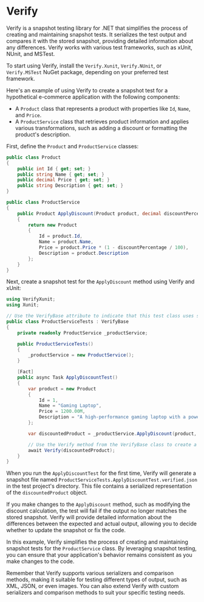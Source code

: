# Verify

Verify is a snapshot testing library for .NET that simplifies the process of creating and maintaining snapshot tests. It serializes the test output and compares it with the stored snapshot, providing detailed information about any differences. Verify works with various test frameworks, such as xUnit, NUnit, and MSTest.

To start using Verify, install the `Verify.Xunit`, `Verify.NUnit`, or `Verify.MSTest` NuGet package, depending on your preferred test framework.

Here's an example of using Verify to create a snapshot test for a hypothetical e-commerce application with the following components:

- A `Product` class that represents a product with properties like `Id`, `Name`, and `Price`.
- A `ProductService` class that retrieves product information and applies various transformations, such as adding a discount or formatting the product's description.

First, define the `Product` and `ProductService` classes:

```csharp
public class Product
{
    public int Id { get; set; }
    public string Name { get; set; }
    public decimal Price { get; set; }
    public string Description { get; set; }
}

public class ProductService
{
    public Product ApplyDiscount(Product product, decimal discountPercentage)
    {
        return new Product
        {
            Id = product.Id,
            Name = product.Name,
            Price = product.Price * (1 - discountPercentage / 100),
            Description = product.Description
        };
    }
}
```

Next, create a snapshot test for the `ApplyDiscount` method using Verify and xUnit:

```csharp
using VerifyXunit;
using Xunit;

// Use the VerifyBase attribute to indicate that this test class uses snapshot testing with Verify
public class ProductServiceTests : VerifyBase
{
    private readonly ProductService _productService;

    public ProductServiceTests()
    {
        _productService = new ProductService();
    }

    [Fact]
    public async Task ApplyDiscountTest()
    {
        var product = new Product
        {
            Id = 1,
            Name = "Gaming Laptop",
            Price = 1200.00M,
            Description = "A high-performance gaming laptop with a powerful graphics card and processor."
        };

        var discountedProduct = _productService.ApplyDiscount(product, 10);

        // Use the Verify method from the VerifyBase class to create a snapshot test
        await Verify(discountedProduct);
    }
}
```

When you run the `ApplyDiscountTest` for the first time, Verify will generate a snapshot file named `ProductServiceTests.ApplyDiscountTest.verified.json` in the test project's directory. This file contains a serialized representation of the `discountedProduct` object.

If you make changes to the `ApplyDiscount` method, such as modifying the discount calculation, the test will fail if the output no longer matches the stored snapshot. Verify will provide detailed information about the differences between the expected and actual output, allowing you to decide whether to update the snapshot or fix the code.

In this example, Verify simplifies the process of creating and maintaining snapshot tests for the `ProductService` class. By leveraging snapshot testing, you can ensure that your application's behavior remains consistent as you make changes to the code.

Remember that Verify supports various serializers and comparison methods, making it suitable for testing different types of output, such as XML, JSON, or even images. You can also extend Verify with custom serializers and comparison methods to suit your specific testing needs.